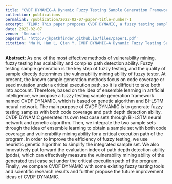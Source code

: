 ```yaml
---
title: "CVDF DYNAMIC—A Dynamic Fuzzy Testing Sample Generation Framework Based on BI-LSTM and Genetic Algorithm"
collection: publications
permalink: /publication/2022-02-07-paper-title-number-1
excerpt: 'TLDR: This paper proposes CVDF DYNAMIC, a fuzzy testing sample generation framework which utilizes genetic algorithm and BI-LSTM neural network. Experimental results demonstrate that CVDF DYNAMIC can generate dynamic samples with high quality and strong path depth detection ability.'
date: 2022-02-07
venue: 'Sensors'
paperurl: 'http://jkpathfinder.github.io/files/paper1.pdf'
citation: 'Ma M, Han L, Qian Y. CVDF DYNAMIC—A Dynamic Fuzzy Testing Sample Generation Framework Based on BI-LSTM and Genetic Algorithm[J]. <i>Sensors</i>, 2022, 22(3): 1265.'
---
```


**Abstract:** As one of the most effective methods of vulnerability mining, fuzzy testing has scalability and complex path detection ability. Fuzzy testing sample generation is the key step of fuzzy testing, and the quality of sample directly determines the vulnerability mining ability of fuzzy tester. At present, the known sample generation methods focus on code coverage or seed mutation under a critical execution path, so it is difficult to take both into account. Therefore, based on the idea of ensemble learning in artificial intelligence, we propose a fuzzy testing sample generation framework named CVDF DYNAMIC, which is based on genetic algorithm and BI-LSTM neural network. The main purpose of CVDF DYNAMIC is to generate fuzzy testing samples with both code coverage and path depth detection ability. CVDF DYNAMIC generates its own test case sets through BI-LSTM neural network and genetic algorithm. Then, we integrate the two sample sets through the idea of ensemble learning to obtain a sample set with both code coverage and vulnerability mining ability for a critical execution path of the program. In order to improve the efficiency of fuzzy testing, we use heuristic genetic algorithm to simplify the integrated sample set. We also innovatively put forward the evaluation index of path depth detection ability (pdda), which can effectively measure the vulnerability mining ability of the generated test case set under the critical execution path of the program. Finally, we compare CVDF DYNAMIC with some existing fuzzy testing tools and scientific research results and further propose the future improvement ideas of CVDF DYNAMIC.
